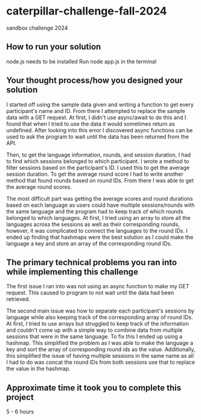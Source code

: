 # caterpillar-challenge-fall-2024
sandbox challenge 2024

## How to run your solution
node.js needs to be installed
Run node app.js in the terminal

## Your thought process/how you designed your solution

I started off using the sample data given and writing a function to get every participant's name and ID. From there I attempted to replace the sample data with a GET request. At first, I didn't use async/await to do this and I found that when I tried to use the data it would sometimes return as undefined. After looking into this error I discovered async functions can be used to ask the program to wait until the data has been returned from the API.

Then, to get the language information, rounds, and session duration, I had to find which sessions belonged to which participant. I wrote a method to filter sessions based on the participant's ID. I used this to get the average session duration. To get the average round score I had to write another method that found rounds based on round IDs. From there I was able to get the average round scores.

The most difficult part was getting the average scores and round durations based on each language as users could have multiple sessions/rounds with the same language and the program had to keep track of which rounds belonged to which languages. At first, I tried using an array to store all the languages across the sessions as well as their corresponding rounds, however, it was complicated to connect the languages to the round IDs. I ended up finding that hashmaps were the best solution as I could make the language a key and store an array of the corresponding round IDs.

## The primary technical problems you ran into while implementing this challenge

The first issue I ran into was not using an async function to make my GET request. This caused to program to not wait until the data had been retrieved. 

The second main issue was how to separate each participant's sessions by language while also keeping track of the corresponding array of round IDs. At first, I tried to use arrays but struggled to keep track of the information and couldn't come up with a simple way to combine data from multiple sessions that were in the same language. To fix this I ended up using a hashmap. This simplified the problem as I was able to make the language a key and sort the array of corresponding round ids as the value. Additionally, this simplified the issue of having multiple sessions in the same name as all I had to do was concat the round IDs from both sessions use that to replace the value in the hashmap.

## Approximate time it took you to complete this project
5 - 6 hours
